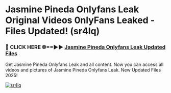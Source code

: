 # Jasmine Pineda Onlyfans Leak Original Videos 0nlyFans Leaked - Files Updated! (sr4lq)

<h3>🔴 CLICK HERE 🌐==►► <a href="https://tinyurl.com/2wckxsce" rel="nofollow">Jasmine Pineda Onlyfans Leak Updated Files</a></h3>

Get Jasmine Pineda Onlyfans Leak and all content. Now you can access all videos and pictures of Jasmine Pineda Onlyfans Leak. New Updated Files 2025!

[![sr4lq](https://i.imgur.com/AFduVYN.gif)](https://tinyurl.com/2wckxsce)
